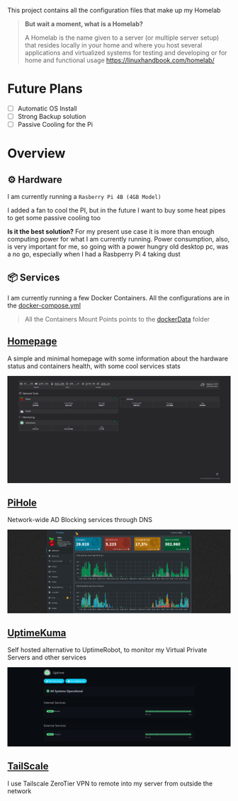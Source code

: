 This project contains all the configuration files that make up my Homelab

> **But wait a moment, what is a Homelab?**
> 
> A Homelab is the name given to a server (or multiple server setup) that resides locally in your home and where you host several applications and virtualized systems for testing and developing or for home and functional usage
> https://linuxhandbook.com/homelab/
# Future Plans
- [ ] Automatic OS Install
- [ ] Strong Backup solution
- [ ] Passive Cooling for the Pi
# Overview
## ⚙️ Hardware
I am currently running a ```Rasberry Pi 4B (4GB Model)```

I added a fan to cool the PI, but in the future I want to buy some heat pipes to get some passive cooling too

**Is it the best solution?**
For my present use case it is more than enough computing power for what I am currently running. Power consumption, also, is very important for me, so going with a power hungry old desktop pc, was a no go, especially when I had a Rasbperry Pi 4 taking dust
## 📦 Services
I am currently running a few Docker Containers. All the configurations are in the [docker-compose.yml](https://github.com/Mat12143/HomeLab/blob/main/docker-compose.yaml)

> All the Containers Mount Points points to the [dockerData](https://github.com/Mat12143/HomeLab/blob/main/dockerData) folder
## [Homepage](https://github.com/gethomepage/homepage)
A simple and minimal homepage with some information about the hardware status and containers health, with some cool services stats

![](https://github.com/Mat12143/HomeLab/blob/main/docs/img/homepage.png)
## [PiHole](https://github.com/pi-hole/docker-pi-hole)
Network-wide AD Blocking services through DNS

![](https://github.com/Mat12143/HomeLab/blob/main/docs/img/pihole.png)
## [UptimeKuma](https://github.com/louislam/uptime-kuma)
Self hosted alternative to UptimeRobot, to monitor my Virtual Private Servers and other services

![](https://github.com/Mat12143/HomeLab/blob/main/docs/img/uptimekuma.png)
## [TailScale](https://tailscale.com)
I use Tailscale ZeroTier VPN to remote into my server from outside the network
